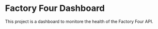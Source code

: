 # Factory Four Dashboard

This project is a dashboard to monitore the health of the Factory Four API.
